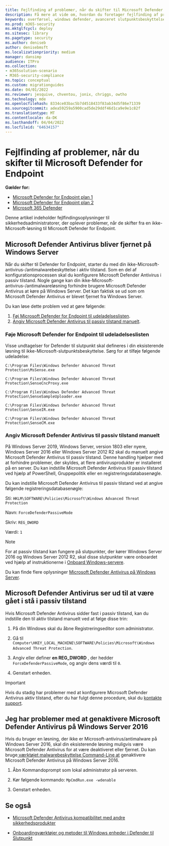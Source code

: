 ```yaml
---
title: Fejlfinding af problemer, når du skifter til Microsoft Defender for Endpoint
description: Få mere at vide om, hvordan du foretager fejlfinding af problemer, når du skifter til Microsoft Defender for Endpoint.
keywords: overførsel, windows defender, avanceret slutpunktsbeskyttelse, antivirus, antimalware, passiv tilstand, aktiv tilstand, fejlfinding
ms.prod: m365-security
ms.mktglfcycl: deploy
ms.sitesec: library
ms.pagetype: security
ms.author: deniseb
author: denisebmsft
ms.localizationpriority: medium
manager: dansimp
audience: ITPro
ms.collection:
- m365solution-scenario
- M365-security-compliance
ms.topic: conceptual
ms.custom: migrationguides
ms.date: 04/01/2022
ms.reviewer: jesquive, chventou, jonix, chriggs, owtho
ms.technology: mde
ms.openlocfilehash: 8334ce03bac5b7d4518433f83ab34d5f86e71339
ms.sourcegitcommit: adea59259a5900cad5de29ddf46d1ca9e9e1c82f
ms.translationtype: MT
ms.contentlocale: da-DK
ms.lasthandoff: 04/04/2022
ms.locfileid: "64634157"
---
```

# <a name="troubleshooting-issues-when-switching-to-microsoft-defender-for-endpoint"></a>Fejlfinding af problemer, når du skifter til Microsoft Defender for Endpoint

**Gælder for:**
- [Microsoft Defender for Endpoint plan 1](https://go.microsoft.com/fwlink/?linkid=2154037)
- [Microsoft Defender for Endpoint plan 2](https://go.microsoft.com/fwlink/?linkid=2154037)
- [Microsoft 365 Defender](https://go.microsoft.com/fwlink/?linkid=2118804)

Denne artikel indeholder fejlfindingsoplysninger til sikkerhedsadministratorer, der oplever problemer, når de skifter fra en ikke-Microsoft-løsning til Microsoft Defender for Endpoint.

## <a name="microsoft-defender-antivirus-is-getting-uninstalled-on-windows-server"></a>Microsoft Defender Antivirus bliver fjernet på Windows Server

Når du skifter til Defender for Endpoint, starter du med din ikke-Microsoft-antivirus-/antimalwarebeskyttelse i aktiv tilstand. Som en del af konfigurationsprocessen skal du konfigurere Microsoft Defender Antivirus i passiv tilstand. Nogle gange kan din ikke-Microsoft-antivirus-/antimalwareløsning forhindre brugere Microsoft Defender Antivirus at køre på Windows Server. Det kan faktisk se ud som om Microsoft Defender Antivirus er blevet fjernet fra Windows Server.

Du kan løse dette problem ved at gøre følgende:

1. [Føj Microsoft Defender for Endpoint til udeladelseslisten](#add-microsoft-defender-for-endpoint-to-the-exclusion-list).
2. [Angiv Microsoft Defender Antivirus til passiv tilstand manuelt](#set-microsoft-defender-antivirus-to-passive-mode-manually).

### <a name="add-microsoft-defender-for-endpoint-to-the-exclusion-list"></a>Føje Microsoft Defender for Endpoint til udeladelseslisten

Visse undtagelser for Defender til slutpunkt skal defineres i din eksisterende løsning til ikke-Microsoft-slutpunktsbeskyttelse. Sørg for at tilføje følgende udeladelse:

`C:\Program Files\Windows Defender Advanced Threat Protection\MsSense.exe`

`C:\Program Files\Windows Defender Advanced Threat Protection\SenseCncProxy.exe`

`C:\Program Files\Windows Defender Advanced Threat Protection\SenseSampleUploader.exe`

`C:\Program Files\Windows Defender Advanced Threat Protection\SenseIR.exe`

`C:\Program Files\Windows Defender Advanced Threat Protection\SenseCM.exe`

### <a name="set-microsoft-defender-antivirus-to-passive-mode-manually"></a>Angiv Microsoft Defender Antivirus til passiv tilstand manuelt

På Windows Server 2019, Windows Server, version 1803 eller nyere, Windows Server 2016 eller Windows Server 2012 R2 skal du manuelt angive Microsoft Defender Antivirus til passiv tilstand. Denne handling hjælper med at forhindre problemer, der skyldes, at flere antivirusprodukter er installeret på en server. Du kan indstille Microsoft Defender Antivirus til passiv tilstand ved hjælp af PowerShell, Gruppepolitik eller en registreringsdatabasenøgle.

Du kan indstille Microsoft Defender Antivirus til passiv tilstand ved at angive følgende registreringsdatabasenøgle:

Sti: `HKLM\SOFTWARE\Policies\Microsoft\Windows Advanced Threat Protection`

Navn: `ForceDefenderPassiveMode`

Skriv: `REG_DWORD`

Værdi: `1`

> [!NOTE]
> For at passiv tilstand kan fungere på slutpunkter, der kører Windows Server 2016 og Windows Server 2012 R2, skal disse slutpunkter være onboardet ved hjælp af instruktionerne i [Onboard Windows-servere](configure-server-endpoints.md#windows-server-2012-r2-and-windows-server-2016).

Du kan finde flere oplysninger [Microsoft Defender Antivirus på Windows Server](microsoft-defender-antivirus-on-windows-server.md).

## <a name="microsoft-defender-antivirus-seems-to-be-stuck-in-passive-mode"></a>Microsoft Defender Antivirus ser ud til at være gået i stå i passiv tilstand

Hvis Microsoft Defender Antivirus sidder fast i passiv tilstand, kan du indstille den til aktiv tilstand manuelt ved at følge disse trin:

1. På din Windows skal du åbne Registreringseditor som administrator.

2. Gå til `Computer\HKEY_LOCAL_MACHINE\SOFTWARE\Policies\Microsoft\Windows Advanced Threat Protection`.

3. Angiv eller definer **en REG_DWORD** , der hedder `ForceDefenderPassiveMode`, og angiv dens værdi til `0`.

4. Genstart enheden.

> [!IMPORTANT]
> Hvis du stadig har problemer med at konfigurere Microsoft Defender Antivirus aktiv tilstand, efter du har fulgt denne procedure, skal du [kontakte support](../../admin/get-help-support.md).

## <a name="i-am-having-trouble-re-enabling-microsoft-defender-antivirus-on-windows-server-2016"></a>Jeg har problemer med at genaktivere Microsoft Defender Antivirus på Windows Server 2016

Hvis du bruger en løsning, der ikke er Microsoft-antivirus/antimalware på Windows Server 2016, skal din eksisterende løsning muligvis være Microsoft Defender Antivirus for at være deaktiveret eller fjernet. Du kan bruge[ værktøjet malwarebeskyttelse Command-Line at](command-line-arguments-microsoft-defender-antivirus.md) genaktivere Microsoft Defender Antivirus på Windows Server 2016.

1. Åbn Kommandoprompt som lokal administrator på serveren.

2. Kør følgende kommando: `MpCmdRun.exe -wdenable`

3. Genstart enheden.

## <a name="see-also"></a>Se også

- [Microsoft Defender Antivirus kompatibilitet med andre sikkerhedsprodukter](microsoft-defender-antivirus-compatibility.md)

- [Onboardingværktøjer og metoder til Windows enheder i Defender til Slutpunkt](configure-endpoints.md) 
